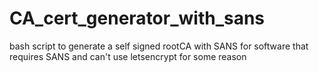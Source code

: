 # CA_cert_generator_with_sans
bash script to generate a self signed rootCA with SANS for software that requires SANS and can't use letsencrypt for some reason
